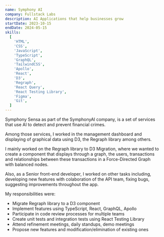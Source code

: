 ```yaml
---
name: Symphony AI
company: Fullstack Labs
description: AI Applications that help businesses grow
startDate: 2023-10-15
endDate: 2024-05-15
skills:
  [
    'HTML',
    'CSS',
    'JavaScript',
    'TypeScript',
    'GraphQL',
    'TailwindCSS',
    'Apollo',
    'React',
    'D3',
    'Regraph',
    'React Query',
    'React Testing Library',
    'Figma',
    'Git',
  ]
---
```


Symphony Sensa as part of the SymphonyAI company, is a set of services that use AI to detect and prevent financial crimes.

Among those services, I worked in the management dashboard and displaying of graphical data using D3, the Regraph library among others.

I mainly worked on the Regraph library to D3 Migration, where we wanted to create a component that displays through a graph, the users, transactions and relationships between these transactions in a Force-Directed Graph with balanced nodes.

Also, as a Senior front-end developer, I worked on other tasks including, developing new features with colaboration of the API team, fixing bugs, suggesting improvements throughout the app.

My responsibilities were:

* Migrate Regraph library to a D3 component
* Implement features using TypeScript, React, GraphQL, Apollo
* Participate in code review processes for multiple teams
* Create unit tests and integration tests using React Testing Library
* Attend refinement meetings, daily standups, demo meetings
* Propose new features and modification/elimination of existing ones
